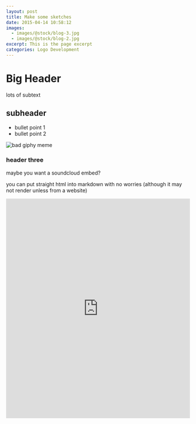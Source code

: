```yaml
---
layout: post
title: Make some sketches
date: 2015-04-14 10:58:12
images:
  - images/@stock/blog-3.jpg
  - images/@stock/blog-2.jpg
excerpt: This is the page excerpt
categories: Logo Development
---
```


# Big Header

lots of subtext

## subheader

- bullet point 1
- bullet point 2

![bad giphy meme](https://media.giphy.com/media/3og0IF8yIrms4eUexG/giphy.gif)

### header three

maybe you want a soundcloud embed?

you can put straight html into markdown with no worries
(although it may not render unless from a website)

<iframe width="100%" height="600" scrolling="no" frameborder="no" allow="autoplay" src="https://w.soundcloud.com/player/?url=https%3A//api.soundcloud.com/tracks/591292170&color=%23ff5500&auto_play=false&hide_related=false&show_comments=true&show_user=true&show_reposts=false&show_teaser=true&visual=true"></iframe>
